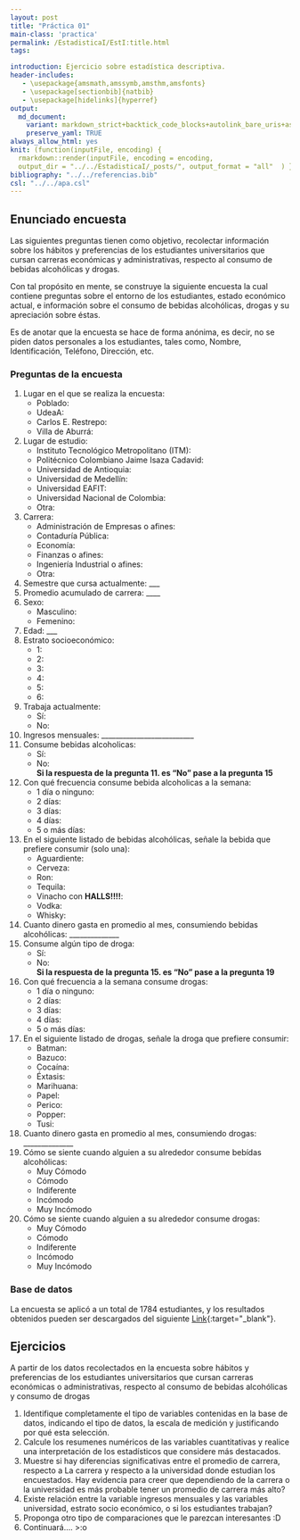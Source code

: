 ```yaml
---
layout: post
title: "Práctica 01"
main-class: 'practica'
permalink: /EstadisticaI/EstI:title.html
tags:

introduction: Ejercicio sobre estadística descriptiva.
header-includes:
   - \usepackage{amsmath,amssymb,amsthm,amsfonts}
   - \usepackage[sectionbib]{natbib}
   - \usepackage[hidelinks]{hyperref}
output:
  md_document:
    variant: markdown_strict+backtick_code_blocks+autolink_bare_uris+ascii_identifiers+tex_math_single_backslash
    preserve_yaml: TRUE
always_allow_html: yes   
knit: (function(inputFile, encoding) {
  rmarkdown::render(inputFile, encoding = encoding,
  output_dir = "../../EstadisticaI/_posts/", output_format = "all"  ) })
bibliography: "../../referencias.bib"
csl: "../../apa.csl"
---
```








Enunciado encuesta
------------------

Las siguientes preguntas tienen como objetivo, recolectar información
sobre los hábitos y preferencias de los estudiantes universitarios que
cursan carreras económicas y administrativas, respecto al consumo de
bebidas alcohólicas y drogas.

Con tal propósito en mente, se construye la siguiente encuesta la cual
contiene preguntas sobre el entorno de los estudiantes, estado económico
actual, e información sobre el consumo de bebidas alcohólicas, drogas y
su apreciación sobre éstas.

Es de anotar que la encuesta se hace de forma anónima, es decir, no se
piden datos personales a los estudiantes, tales como, Nombre,
Identificación, Teléfono, Dirección, etc.

### Preguntas de la encuesta

1.  Lugar en el que se realiza la encuesta:
    -   Poblado: <i class="far fa-square"></i>
    -   UdeaA: <i class="far fa-square"></i>
    -   Carlos E. Restrepo: <i class="far fa-square"></i>
    -   Villa de Aburrá: <i class="far fa-square"></i>
2.  Lugar de estudio:
    -   Instituto Tecnológico Metropolitano (ITM):
        <i class="far fa-square"></i>
    -   Politécnico Colombiano Jaime Isaza Cadavid:
        <i class="far fa-square"></i>
    -   Universidad de Antioquia: <i class="far fa-square"></i>
    -   Universidad de Medellín: <i class="far fa-square"></i>
    -   Universidad EAFIT: <i class="far fa-square"></i>
    -   Universidad Nacional de Colombia: <i class="far fa-square"></i>
    -   Otra: <i class="far fa-square"></i>
3.  Carrera:
    -   Administración de Empresas o afines:
        <i class="far fa-square"></i>
    -   Contaduría Pública: <i class="far fa-square"></i>
    -   Economía: <i class="far fa-square"></i>
    -   Finanzas o afines: <i class="far fa-square"></i>
    -   Ingeniería Industrial o afines: <i class="far fa-square"></i>
    -   Otra: <i class="far fa-square"></i>
4.  Semestre que cursa actualmente: \_\_\_
5.  Promedio acumulado de carrera: \_\_\_\_
6.  Sexo:
    -   Masculino: <i class="far fa-square"></i>
    -   Femenino: <i class="far fa-square"></i>
7.  Edad: \_\_\_
8.  Estrato socioeconómico:
    -   1: <i class="far fa-square"></i>
    -   2: <i class="far fa-square"></i>
    -   3: <i class="far fa-square"></i>
    -   4: <i class="far fa-square"></i>
    -   5: <i class="far fa-square"></i>
    -   6: <i class="far fa-square"></i>
9.  Trabaja actualmente:
    -   Sí: <i class="far fa-square"></i>
    -   No: <i class="far fa-square"></i>
10. Ingresos mensuales:
    \_\_\_\_\_\_\_\_\_\_\_\_\_\_\_\_\_\_\_\_\_\_\_\_\_\_
11. Consume bebidas alcoholicas:
    -   Sí: <i class="far fa-square"></i>
    -   No: <i class="far fa-square"></i> <br> **Si la respuesta de la
        pregunta 11. es “No” pase a la pregunta 15**
12. Con qué frecuencia consume bebida alcoholicas a la semana:
    -   1 día o ninguno: <i class="far fa-square"></i>
    -   2 días: <i class="far fa-square"></i>
    -   3 días: <i class="far fa-square"></i>
    -   4 días: <i class="far fa-square"></i>
    -   5 o más días: <i class="far fa-square"></i>  
13. En el siguiente listado de bebidas alcohólicas, señale la bebida que
    prefiere consumir (solo una):
    -   Aguardiente: <i class="far fa-square"></i>
    -   Cerveza: <i class="far fa-square"></i>
    -   Ron: <i class="far fa-square"></i>
    -   Tequila: <i class="far fa-square"></i>
    -   Vinacho con **HALLS!!!!**: <i class="far fa-square"></i>
    -   Vodka: <i class="far fa-square"></i>
    -   Whisky: <i class="far fa-square"></i>
14. Cuanto dinero gasta en promedio al mes, consumiendo bebidas
    alcohólicas: \_\_\_\_\_\_\_\_\_\_\_\_\_\_
15. Consume algún tipo de droga:
    -   Sí: <i class="far fa-square"></i>
    -   No: <i class="far fa-square"></i> <br> **Si la respuesta de la
        pregunta 15. es “No” pase a la pregunta 19**
16. Con qué frecuencia a la semana consume drogas:
    -   1 día o ninguno: <i class="far fa-square"></i>
    -   2 días: <i class="far fa-square"></i>
    -   3 días: <i class="far fa-square"></i>
    -   4 días: <i class="far fa-square"></i>
    -   5 o más días: <i class="far fa-square"></i>  
17. En el siguiente listado de drogas, señale la droga que prefiere
    consumir:
    -   Batman: <i class="far fa-square"></i>
    -   Bazuco: <i class="far fa-square"></i>
    -   Cocaína: <i class="far fa-square"></i>
    -   Éxtasis: <i class="far fa-square"></i>
    -   Marihuana: <i class="far fa-square"></i>
    -   Papel: <i class="far fa-square"></i>
    -   Perico: <i class="far fa-square"></i>
    -   Popper: <i class="far fa-square"></i>
    -   Tusi: <i class="far fa-square"></i>
18. Cuanto dinero gasta en promedio al mes, consumiendo drogas:
    \_\_\_\_\_\_\_\_\_\_\_\_\_\_
19. Cómo se siente cuando alguien a su alrededor consume bebídas
    alcohólicas:
    -   Muy Cómodo
    -   Cómodo
    -   Indiferente
    -   Incómodo
    -   Muy Incómodo
20. Cómo se siente cuando alguien a su alrededor consume drogas:
    -   Muy Cómodo
    -   Cómodo
    -   Indiferente
    -   Incómodo
    -   Muy Incómodo

### Base de datos

La encuesta se aplicó a un total de 1784 estudiantes, y los resultados
obtenidos pueden ser descargados del siguiente
[Link](https://github.com/jiperezga/jiperezga.github.io/raw/master/Dataset/SimEncuesta.xlsx){:target="\_blank"}.

Ejercicios
----------

A partir de los datos recolectados en la encuesta sobre hábitos y
preferencias de los estudiantes universitarios que cursan carreras
económicas o administrativas, respecto al consumo de bebidas alcohólicas
y consumo de drogas

1.  Identifique completamente el tipo de variables contenidas en la base
    de datos, indicando el tipo de datos, la escala de medición y
    justificando por qué esta selección.
2.  Calcule los resumenes numéricos de las variables cuantitativas y
    realice una interpretación de los estadísticos que considere más
    destacados.
3.  Muestre si hay diferencias significativas entre el promedio de
    carrera, respecto a La carrera y respecto a la universidad donde
    estudian los encuestados. Hay evidencia para creer que dependiendo
    de la carrera o la universidad es más probable tener un promedio de
    carrera más alto?
4.  Existe relación entre la variable ingresos mensuales y las variables
    universidad, estrato socio económico, o si los estudiantes trabajan?
5.  Proponga otro tipo de comparaciones que le parezcan interesantes :D
6.  Continuará…. &gt;:o
